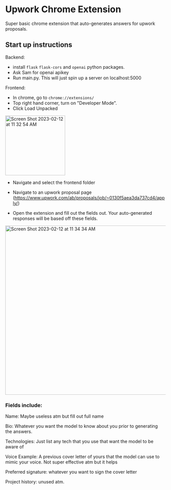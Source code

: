 # Upwork Chrome Extension
Super basic chrome extension that auto-generates answers for upwork proposals.

## Start up instructions

Backend:
- install `flask` `flask-cors` and `openai` python packages.
- Ask Sam for openai apikey
- Run main.py. This will just spin up a server on localhost:5000

Frontend:
- In chrome, go to `chrome://extensions/`
- Top right hand corner, turn on "Developer Mode".
- Click Load Unpacked
<img width="188" alt="Screen Shot 2023-02-12 at 11 32 54 AM" src="https://user-images.githubusercontent.com/27198821/218332912-6601ceaf-918a-4cb3-882a-2ff2478cebf0.png">

- Navigate and select the frontend folder
- Navigate to an upwork proposal page (https://www.upwork.com/ab/proposals/job/~0130f5aea3da737cd4/apply/)

- Open the extension and fill out the fields out. Your auto-generated responses will be based off these fields.
<img width="532" alt="Screen Shot 2023-02-12 at 11 34 34 AM" src="https://user-images.githubusercontent.com/27198821/218332976-b3973fda-c559-4de8-9284-92d353880ab4.png">

### Fields include:

Name: Maybe useless atm but fill out full name

Bio: Whatever you want the model to know about you prior to generating the answers.

Technologies: Just list any tech that you use that want the model to be aware of

Voice Example: A previous cover letter of yours that the model can use to mimic your voice. Not super effective atm but it helps

Preferred signature: whatever you want to sign the cover letter

Project history: unused atm.
